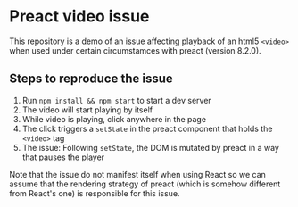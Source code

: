 # Preact video issue

This repository is a demo of an issue affecting playback of an html5 `<video>` when used under certain circumstamces with preact (version 8.2.0).

## Steps to reproduce the issue

1. Run `npm install && npm start` to start a dev server
2. The video will start playing by itself
3. While video is playing, click anywhere in the page
4. The click triggers a `setState` in the preact component that holds the `<video>` tag
5. The issue: Following `setState`, the DOM is mutated by preact in a way that pauses the player

Note that the issue do not manifest itself when using React so we can assume that the rendering strategy of preact (which is somehow different from React's one) is responsible for this issue.